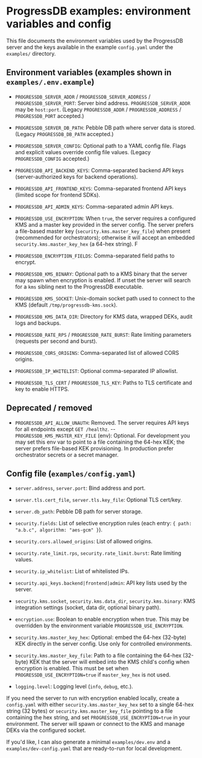 # ProgressDB examples: environment variables and config

This file documents the environment variables used by the ProgressDB server and the keys available in the example `config.yaml` under the `examples/` directory.

## Environment variables (examples shown in `examples/.env.example`)

- `PROGRESSDB_SERVER_ADDR` / `PROGRESSDB_SERVER_ADDRESS` / `PROGRESSDB_SERVER_PORT`: Server bind address. `PROGRESSDB_SERVER_ADDR` may be `host:port`. (Legacy `PROGRESSDB_ADDR` / `PROGRESSDB_ADDRESS` / `PROGRESSDB_PORT` accepted.)
- `PROGRESSDB_SERVER_DB_PATH`: Pebble DB path where server data is stored. (Legacy `PROGRESSDB_DB_PATH` accepted.)
- `PROGRESSDB_SERVER_CONFIG`: Optional path to a YAML config file. Flags and explicit values override config file values. (Legacy `PROGRESSDB_CONFIG` accepted.)

- `PROGRESSDB_API_BACKEND_KEYS`: Comma-separated backend API keys (server-authorized keys for backend operations).
- `PROGRESSDB_API_FRONTEND_KEYS`: Comma-separated frontend API keys (limited scope for frontend SDKs).
- `PROGRESSDB_API_ADMIN_KEYS`: Comma-separated admin API keys.

 - `PROGRESSDB_USE_ENCRYPTION`: When `true`, the server requires a configured KMS and a master key provided in the server config. The server prefers a file-based master key (`security.kms.master_key_file`) when present (recommended for orchestrators); otherwise it will accept an embedded `security.kms.master_key_hex` (a 64-hex string). F
 - `PROGRESSDB_ENCRYPTION_FIELDS`: Comma-separated field paths to encrypt.

- `PROGRESSDB_KMS_BINARY`: Optional path to a KMS binary that the server may spawn when encryption is enabled. If unset the server will search for a `kms` sibling next to the ProgressDB executable.
- `PROGRESSDB_KMS_SOCKET`: Unix-domain socket path used to connect to the KMS (default `/tmp/progressdb-kms.sock`).
- `PROGRESSDB_KMS_DATA_DIR`: Directory for KMS data, wrapped DEKs, audit logs and backups.

- `PROGRESSDB_RATE_RPS` / `PROGRESSDB_RATE_BURST`: Rate limiting parameters (requests per second and burst).
- `PROGRESSDB_CORS_ORIGINS`: Comma-separated list of allowed CORS origins.
- `PROGRESSDB_IP_WHITELIST`: Optional comma-separated IP allowlist.

- `PROGRESSDB_TLS_CERT` / `PROGRESSDB_TLS_KEY`: Paths to TLS certificate and key to enable HTTPS.

## Deprecated / removed

- `PROGRESSDB_API_ALLOW_UNAUTH`: Removed. The server requires API keys for all endpoints except `GET /healthz`.
-- `PROGRESSDB_KMS_MASTER_KEY_FILE` (env): Optional. For development you may set this env var to point to a file containing the 64-hex KEK; the server prefers file-based KEK provisioning. In production prefer orchestrator secrets or a secret manager.

## Config file (`examples/config.yaml`)

- `server.address`, `server.port`: Bind address and port.
- `server.tls.cert_file`, `server.tls.key_file`: Optional TLS cert/key.
- `server.db_path`: Pebble DB path for server storage.
- `security.fields`: List of selective encryption rules (each entry: `{ path: "a.b.c", algorithm: "aes-gcm" }`).
- `security.cors.allowed_origins`: List of allowed origins.
- `security.rate_limit.rps`, `security.rate_limit.burst`: Rate limiting values.
- `security.ip_whitelist`: List of whitelisted IPs.
- `security.api_keys.backend|frontend|admin`: API key lists used by the server.
- `security.kms.socket`, `security.kms.data_dir`, `security.kms.binary`: KMS integration settings (socket, data dir, optional binary path).
 - `encryption.use`: Boolean to enable encryption when true. This may be overridden by the environment variable `PROGRESSDB_USE_ENCRYPTION`.
 - `security.kms.master_key_hex`: Optional: embed the 64-hex (32-byte) KEK directly in the server config. Use only for controlled environments.

- `security.kms.master_key_file`: Path to a file containing the 64-hex (32-byte) KEK that the server will embed into the KMS child's config when encryption is enabled. This must be set when `PROGRESSDB_USE_ENCRYPTION=true` if `master_key_hex` is not used.
- `logging.level`: Logging level (`info`, `debug`, etc.).

If you need the server to run with encryption enabled locally, create a `config.yaml` with either `security.kms.master_key_hex` set to a single 64-hex string (32 bytes) or `security.kms.master_key_file` pointing to a file containing the hex string, and set `PROGRESSDB_USE_ENCRYPTION=true` in your environment. The server will spawn or connect to the KMS and manage DEKs via the configured socket.

If you'd like, I can also generate a minimal `examples/dev.env` and a `examples/dev-config.yaml` that are ready-to-run for local development.

